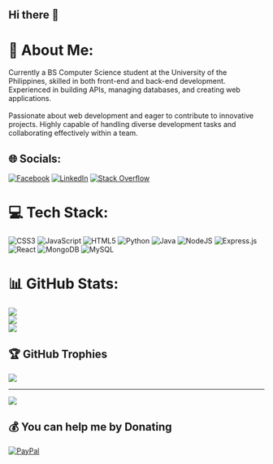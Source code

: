 ## Hi there 👋

# 💫 About Me:
Currently a BS Computer Science student at the University of the Philippines, skilled in both front-end and back-end development. Experienced in building APIs, managing databases, and creating web applications. <br><br>Passionate about web development and eager to contribute to innovative projects. Highly capable of handling diverse development tasks and collaborating effectively within a team.


## 🌐 Socials:
[![Facebook](https://img.shields.io/badge/Facebook-%231877F2.svg?logo=Facebook&logoColor=white)](https://www.facebook.com/kurtmatthew.amodia.1?mibextid=LQQJ4d) [![LinkedIn](https://img.shields.io/badge/LinkedIn-%230077B5.svg?logo=linkedin&logoColor=white)](https://www.linkedin.com/in/kurt-matthew-amodia-4450852b7) [![Stack Overflow](https://img.shields.io/badge/-Stackoverflow-FE7A16?logo=stack-overflow&logoColor=white)](https://stackoverflow.com/users/16961871) 

# 💻 Tech Stack:
![CSS3](https://img.shields.io/badge/css3-%231572B6.svg?style=for-the-badge&logo=css3&logoColor=white) ![JavaScript](https://img.shields.io/badge/javascript-%23323330.svg?style=for-the-badge&logo=javascript&logoColor=%23F7DF1E) ![HTML5](https://img.shields.io/badge/html5-%23E34F26.svg?style=for-the-badge&logo=html5&logoColor=white) ![Python](https://img.shields.io/badge/python-3670A0?style=for-the-badge&logo=python&logoColor=ffdd54) ![Java](https://img.shields.io/badge/java-%23ED8B00.svg?style=for-the-badge&logo=openjdk&logoColor=white) ![NodeJS](https://img.shields.io/badge/node.js-6DA55F?style=for-the-badge&logo=node.js&logoColor=white) ![Express.js](https://img.shields.io/badge/express.js-%23404d59.svg?style=for-the-badge&logo=express&logoColor=%2361DAFB) ![React](https://img.shields.io/badge/react-%2320232a.svg?style=for-the-badge&logo=react&logoColor=%2361DAFB) ![MongoDB](https://img.shields.io/badge/MongoDB-%234ea94b.svg?style=for-the-badge&logo=mongodb&logoColor=white) ![MySQL](https://img.shields.io/badge/mysql-4479A1.svg?style=for-the-badge&logo=mysql&logoColor=white)
# 📊 GitHub Stats:
![](https://github-readme-stats.vercel.app/api?username=ainzzcutie&theme=dark&hide_border=false&include_all_commits=true&count_private=true)<br/>
![](https://github-readme-streak-stats.herokuapp.com/?user=ainzzcutie&theme=dark&hide_border=false)<br/>
![](https://github-readme-stats.vercel.app/api/top-langs/?username=ainzzcutie&theme=dark&hide_border=false&include_all_commits=true&count_private=true&layout=compact)

## 🏆 GitHub Trophies
![](https://github-profile-trophy.vercel.app/?username=ainzzcutie&theme=radical&no-frame=false&no-bg=true&margin-w=4)

---
[![](https://visitcount.itsvg.in/api?id=ainzzcutie&icon=0&color=0)](https://visitcount.itsvg.in)

  ## 💰 You can help me by Donating
  [![PayPal](https://img.shields.io/badge/PayPal-00457C?style=for-the-badge&logo=paypal&logoColor=white)](https://paypal.me/@kaamodia) 

  
<!-- Proudly created with GPRM ( https://gprm.itsvg.in ) -->
